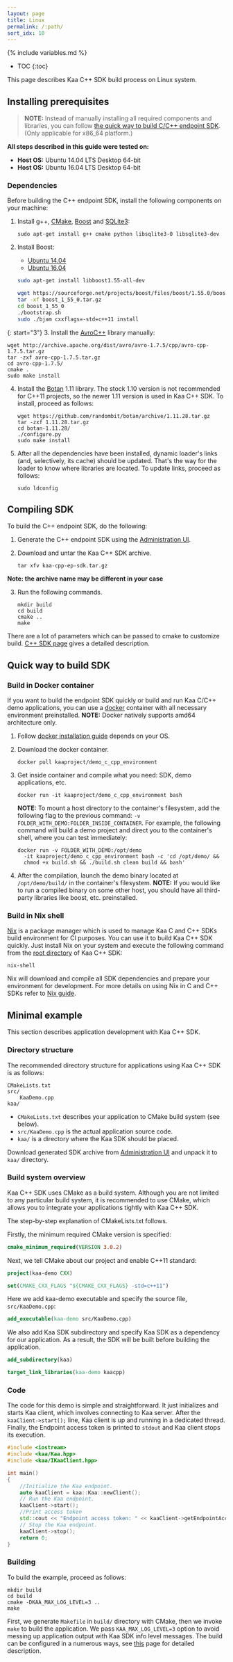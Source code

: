 ```yaml
---
layout: page
title: Linux
permalink: /:path/
sort_idx: 10
---
```

{% include variables.md %}

* TOC
{:toc}

This page describes Kaa C++ SDK build process on Linux system.

## Installing prerequisites

>**NOTE:** Instead of manually installing all required components and libraries, you can follow [the quick way to build C/C++ endpoint SDK](#quick-way-to-build-sdk).
(Only applicable for x86\_64 platform.)

**All steps described in this guide were tested on:**

 - **Host OS:** Ubuntu 14.04 LTS Desktop 64-bit
 - **Host OS:** Ubuntu 16.04 LTS Desktop 64-bit

### Dependencies

Before building the C++ endpoint SDK, install the following components on your machine:

1. Install g++, [CMake](https://cmake.org/download/), [Boost](http://www.boost.org/users/download/) and [SQLite3](https://sqlite.org/download.html):

   ```
   sudo apt-get install g++ cmake python libsqlite3-0 libsqlite3-dev
   ```

2. Install Boost:

<ul>
<li style="list-style-type: none;">
<ul class="nav nav-tabs">
    <li class="active"><a data-toggle="tab" href="#Platform1">Ubuntu 14.04</a></li>
    <li><a data-toggle="tab" href="#Platform2">Ubuntu 16.04</a></li>
</ul>

<div class="tab-content">
<div id="Platform1" class="tab-pane fade in active" markdown="1" >

```bash
sudo apt-get install libboost1.55-all-dev
```

</div><div id="Platform2" class="tab-pane fade" markdown="1" >

```bash
wget https://sourceforge.net/projects/boost/files/boost/1.55.0/boost_1_55_0.tar.gz
tar -xf boost_1_55_0.tar.gz
cd boost_1_55_0
./bootstrap.sh
sudo ./bjam cxxflags=-std=c++11 install
```

</div></div>
</li>
</ul>

{: start="3"}
3. Install the [AvroC++](http://avro.apache.org/docs/1.7.5/api/cpp/html/index.html) library manually:


   ```
   wget http://archive.apache.org/dist/avro/avro-1.7.5/cpp/avro-cpp-1.7.5.tar.gz
   tar -zxf avro-cpp-1.7.5.tar.gz
   cd avro-cpp-1.7.5/
   cmake .
   sudo make install
   ```

4. Install the [Botan](http://botan.randombit.net/) 1.11 library. The stock 1.10 version is not recommended for C++11 projects,
so the newer 1.11 version is used in Kaa C++ SDK.
To install, proceed as follows:

   ```
   wget https://github.com/randombit/botan/archive/1.11.28.tar.gz
   tar -zxf 1.11.28.tar.gz
   cd botan-1.11.28/
   ./configure.py
   sudo make install
   ```
5. After all the dependencies have been installed, dynamic loader's links (and, selectively, its cache) should be updated. That's the way for the loader to know where libraries are located. To update links, proceed as follows:

   ```
   sudo ldconfig
   ```

## Compiling SDK

To build the C++ endpoint SDK, do the following:

<!-- TODO: KAA-700 -->
1. Generate the C++ endpoint SDK using the [Administration UI]({{root_url}}Glossary/#administration-ui).
2. Download and untar the Kaa C++ SDK archive.

   ```
   tar xfv kaa-cpp-ep-sdk.tar.gz
   ```
**Note: the archive name may be different in your case**

3. Run the following commands.

   ```
   mkdir build
   cd build
   cmake ..
   make
   ```

There are a lot of parameters which can be passed to cmake to customize build. [C++ SDK page]({{root_url}}Programming-guide/Using-Kaa-endpoint-SDKs/C++/) gives a detailed description.

## Quick way to build SDK

### Build in Docker container
If you want to build the endpoint SDK quickly or build and run Kaa C/C++ demo applications, you can use a [docker](https://www.docker.com/) container with all necessary environment preinstalled.
**NOTE:** Docker natively supports amd64 architecture only.

1. Follow [docker installation guide](http://docs.docker.com/index.html) depends on your OS.
2. Download the docker container.

   ```
   docker pull kaaproject/demo_c_cpp_environment
   ```

3. Get inside container and compile what you need: SDK, demo applications, etc.

   ```
   docker run -it kaaproject/demo_c_cpp_environment bash
   ```

    **NOTE:**
    To mount a host directory to the container's filesystem, add the following flag to the previous command: `-v FOLDER_WITH_DEMO:FOLDER_INSIDE_CONTAINER`.
    For example, the following command will build a demo project and direct you to the container's shell, where you can test immediately:

   ```
   docker run -v FOLDER_WITH_DEMO:/opt/demo
     -it kaaproject/demo_c_cpp_environment bash -c 'cd /opt/demo/ &&
     chmod +x build.sh && ./build.sh clean build && bash'
   ```

4. After the compilation, launch the demo binary located at `/opt/demo/build/` in the container's filesystem.
**NOTE:**
If you would like to run a compiled binary on some other host, you should have all third-party libraries like boost, etc. preinstalled.

### Build in Nix shell
[Nix](https://nixos.org/nix) is a package manager which is used to manage Kaa C and C++ SDKs build environment for CI purposes. You can use it to build Kaa C++ SDK quickly.
Just install Nix on your system and execute the following command from the [root directory]({{github_url}}client/client-multi/client-cpp) of Kaa C++ SDK:

```
nix-shell
```

Nix will download and compile all SDK dependencies and prepare your environment for development.
For more details on using Nix in C and C++ SDKs refer to [Nix guide]({{root_url}}Customization-guide/Nix-guide/).

## Minimal example
This section describes application development with Kaa C++ SDK.

### Directory structure

The recommended directory structure for applications using Kaa C++ SDK is as follows:

```
CMakeLists.txt
src/
    KaaDemo.cpp
kaa/
```

* `CMakeLists.txt` describes your application to CMake build system (see below).
* `src/KaaDemo.cpp` is the actual application source code.
* `kaa/` is a directory where the Kaa SDK should be placed.
<!-- TODO: KAA-700 -->
Download generated SDK archive from [Administration UI]({{root_url}}Glossary/#administration-ui) and unpack it to `kaa/` directory.


### Build system overview
Kaa C++ SDK uses CMake as a build system. Although you are not limited to any particular build system,
it is recommended to use CMake, which allows you to integrate your applications tightly with Kaa C++ SDK.

The step-by-step explanation of CMakeLists.txt follows.

Firstly, the minimum required CMake  version is specified:

```CMake
cmake_minimum_required(VERSION 3.0.2)
```

Next, we tell CMake about our project and enable C++11 standard:

```CMake
project(kaa-demo CXX)

set(CMAKE_CXX_FLAGS "${CMAKE_CXX_FLAGS} -std=c++11")
```

Here we add kaa-demo executable and specify the source file, `src/KaaDemo.cpp`:

```CMake
add_executable(kaa-demo src/KaaDemo.cpp)
```

We also add Kaa SDK subdirectory and specify Kaa SDK as a dependency for our application.
As a result, the SDK will be built before building the application.

```CMake
add_subdirectory(kaa)

target_link_libraries(kaa-demo kaacpp)
```

### Code

The code for this demo is simple and straightforward. It just initializes and starts Kaa client,
which involves connecting to Kaa server. After the `kaaClient->start();` line, Kaa client is up and running in a dedicated thread.
Finally, the Endpoint access token is printed to `stdout` and Kaa client stops its execution.

```c++
#include <iostream>
#include <kaa/Kaa.hpp>
#include <kaa/IKaaClient.hpp>

int main()
{
    //Initialize the Kaa endpoint.
    auto kaaClient = kaa::Kaa::newClient();
    // Run the Kaa endpoint.
    kaaClient->start();
    //Print access token
    std::cout << "Endpoint access token: " << kaaClient->getEndpointAccessToken() << std::endl;
    // Stop the Kaa endpoint.
    kaaClient->stop();
    return 0;
}
```

### Building

To build the example, proceed as follows:

```
mkdir build
cd build
cmake -DKAA_MAX_LOG_LEVEL=3 ..
make
```

First, we generate `Makefile` in `build/` directory with CMake, then we invoke `make` to build the application.
We pass `KAA_MAX_LOG_LEVEL=3` option to avoid messing up application output with Kaa SDK info level messages.
The build can be configured in a numerous ways, see [this]({{root_url}}Programming-guide/Using-Kaa-endpoint-SDKs/C++/) page for detailed description.
